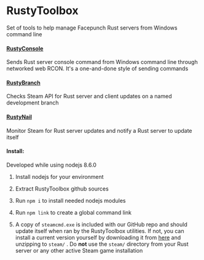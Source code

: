 # RustyToolbox

Set of tools to help manage Facepunch Rust servers from Windows command line

#### [RustyConsole](rustyconsole/)
Sends Rust server console command from Windows command line through networked web RCON. It's a one-and-done style of sending commands

#### [RustyBranch](rustybranch/)
Checks Steam API for Rust server and client updates on a named development branch

#### [RustyNail](rustynail/)
Monitor Steam for Rust server updates and notify a Rust server to update itself

#### Install:

Developed while using nodejs 8.6.0

1. Install nodejs for your environment

2. Extract RustyToolbox github sources

3. Run `npm i` to install needed nodejs modules

4. Run `npm link` to create a global command link

5. A copy of `steamcmd.exe` is included with our GitHub repo and should update itself when ran by the RustyToolbox utilities. If not, you can install a current version yourself by downloading it from [here](https://steamcdn-a.akamaihd.net/client/installer/steamcmd.zip) and unzipping to `steam/` . Do <b>not</b> use the `steam/` directory from your Rust server or any other active Steam game installation
